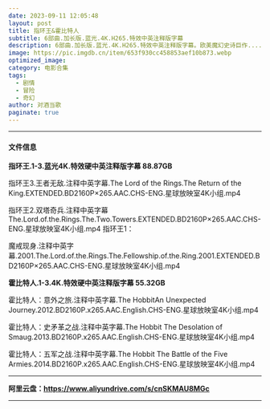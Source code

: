 ```yaml
---
date: 2023-09-11 12:05:48
layout: post
title: 指环王&霍比特人
subtitle: 6部曲.加长版.蓝光.4K.H265.特效中英注释版字幕
description: 6部曲.加长版.蓝光.4K.H265.特效中英注释版字幕。欧美魔幻史诗巨作......
image: https://pic.imgdb.cn/item/653f930cc458853aef10b873.webp
optimized_image: 
category: 电影合集
tags:
  - 剧情
  - 冒险
  - 奇幻
author: 对酒当歌
paginate: true
---
```


---

#### 文件信息

**指环王.1-3.蓝光4K.特效硬中英注释版字幕  88.87GB**

指环王3.王者无敌.注释中英字幕.The Lord of the Rings.The Return of the King.EXTENDED.BD2160P×265.AAC.CHS-ENG.星球放映室4K小组.mp4  

指环王2.双塔奇兵.注释中英字幕The.Lord.of.the.Rings.The.Two.Towers.EXTENDED.BD2160P×265.AAC.CHS-ENG.星球放映室4K小组.mp4 指环王1：

魔戒现身.注释中英字幕.2001.The.Lord.of.the.Rings.The.Fellowship.of.the.Ring.2001.EXTENDED.BD2160P×265.AAC.CHS-ENG.星球放映室4K小组.mp4

**霍比特人.1-3.4K.特效硬中英注释版字幕   55.32GB**

霍比特人：意外之旅.注释中英字幕.The HobbitAn Unexpected Journey.2012.BD2160P.x265.AAC.English.CHS-ENG.星球放映室4K小组.mp4  

霍比特人：史矛革之战.注释中英字幕.The Hobbit The Desolation of Smaug.2013.BD2160P.x265.AAC.English.CHS-ENG.星球放映室4K小组.mp4  

霍比特人：五军之战.注释中英字幕.The Hobbit The Battle of the Five Armies.2014.BD2160P.x265.AAC.English.CHS-ENG.星球放映室4K小组.mp4  

---

**阿里云盘：<https://www.aliyundrive.com/s/cnSKMAU8MGc>**

---
